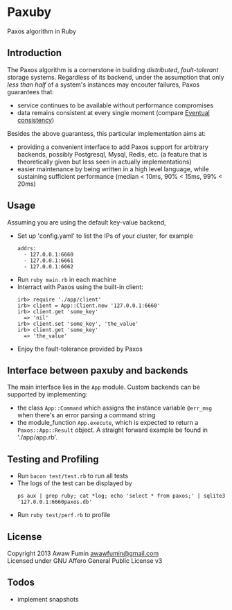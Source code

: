 # Paxuby
Paxos algorithm in Ruby

## Introduction
The Paxos algorithm is a cornerstone in building *distributed*, *fault-tolerant*
storage systems. Regardless of its backend, under the assumption that only *less than half* of a system's instances may encouter failures, Paxos guarantees that:
* service continues to be available without performance compromises
* data remains consistent at every single moment (compare [Eventual consistency](http://en.wikipedia.org/wiki/Eventual_consistency))

Besides the above guarantess, this particular implementation aims at:
* providing a convenient interface to add Paxos support for arbitrary backends, possibly Postgresql, Mysql, Redis, etc. (a feature that is theoretically given but less seen in actually implementations)
* easier maintenance by being written in a high level language, while sustaining sufficient performance (median < 10ms, 90% < 15ms, 99% < 20ms)

## Usage
Assuming you are using the default key-value backend,
* Set up 'config.yaml' to list the IPs of your cluster, for example
  ```
  addrs:
    - 127.0.0.1:6660
    - 127.0.0.1:6661
    - 127.0.0.1:6662
  ```
* Run `ruby main.rb` in each machine
* Interract with Paxos using the built-in client:
  ```
  irb> require './app/client'
  irb> client = App::Client.new '127.0.0.1:6660'
  irb> client.get 'some_key'
    => 'nil'
  irb> client.set 'some_key', 'the_value'
  irb> client.get 'some_key'
    => 'the_value'
  ```
* Enjoy the fault-tolerance provided by Paxos

## Interface between paxuby and backends
The main interface lies in the `App` module. Custom backends can be supported by implementing:
* the class `App::Command` which assigns the instance variable `@err_msg`
  when there's an error parsing a command string
* the module_function `App.execute`, which is expected to return a `Paxos::App::Result` object.
A straight forward example be found in './app/app.rb'.

## Testing and Profiling
* Run `bacon test/test.rb` to run all tests
* The logs of the test can be displayed by
  ```
  ps aux | grep ruby; cat *log; echo 'select * from paxos;' | sqlite3 '127.0.0.1:6660paxos.db'
  ```
* Run `ruby test/perf.rb` to profile

## License
Copyright 2013 Awaw Fumin awawfumin@gmail.com  
Licensed under GNU Affero General Public License v3

## Todos
* implement snapshots
